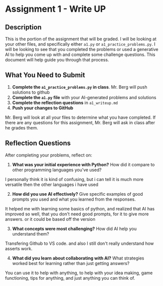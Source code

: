 # Assignment 1 - Write UP

## Description
This is the portion of the assignment that will be graded.  I will be looking at your other files, and specifically either `a1.py` or `a1_practice_problems.py`.  I will be looking to see that you completed the problems or used a generative AI to help you come up with and complete some challenge questions.  This document will help guide you through that process.

## What You Need to Submit
1. **Complete the `a1_practice_problems.py` in class**.  Mr. Berg will push solutions to github
2. **Complete the `a1.py` file** with your AI-generated problems and solutions
3. **Complete the reflection questions** in `a1_writeup.md`
4. **Push your changes to GitHub**

Mr. Berg will look at all your files to determine what you have completed.  If there are any questions for this assignment, Mr. Berg will ask in class after he grades them.


## Reflection Questions

After completing your problems, reflect on:

1. **What was your initial experience with Python?** How did it compare to other programming languages you've used?

I personally think it is kind of confusing, but i can tell it is much more versatile then the other languages i have used

2. **How did you use AI effectively?** Give specific examples of good prompts you used and what you learned from the responses.

It helped me with learning some basics of python, and realized that AI has improved so well, that you don't need good prompts, for it to give more answers. or it could be based off the version

3. **What concepts were most challenging?** How did AI help you understand them?

Transfering Github to VS code. and also I still don't really understand how asserts work.

4. **What did you learn about collaborating with AI?** What strategies worked best for learning rather than just getting answers?

You can use it to help with anything, to help with your idea making, game functioning, tips for anything, and just anything you can think of.
